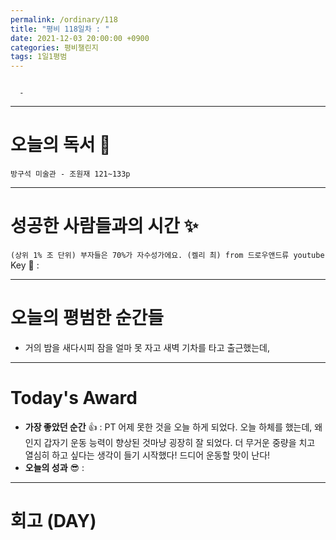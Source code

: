 ```yaml
---
permalink: /ordinary/118
title: "평비 118일차 : "
date: 2021-12-03 20:00:00 +0900
categories: 평비챌린지
tags: 1일1평범
---
```

```

  - 
```

---
# 오늘의 독서 📕
`방구석 미술관 - 조원재 121~133p`  


---
# 성공한 사람들과의 시간 ✨
`(상위 1% 조 단위) 부자들은 70%가 자수성가에요. (켈리 최) from 드로우앤드류 youtube`  
Key 🔑 :


---
# 오늘의 평범한 순간들
- 거의 밤을 새다시피 잠을 얼마 못 자고 새벽 기차를 타고 출근했는데, 

---
# Today's Award
- **가장 좋았던 순간** 👍 : PT 어제 못한 것을 오늘 하게 되었다. 오늘 하체를 했는데, 왜인지 갑자기 운동 능력이 향상된 것마냥 굉장히 잘 되었다. 더 무거운 중량을 치고 열심히 하고 싶다는 생각이 들기 시작했다! 드디어 운동할 맛이 난다!
- **오늘의 성과** 😎 : 

---
# 회고 (DAY)
